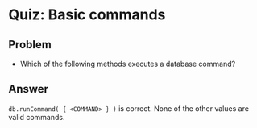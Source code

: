# Quiz: Basic commands

## Problem

- Which of the following methods executes a database command?

## Answer

```db.runCommand( { <COMMAND> } )``` is correct. None of the other values are valid commands.
